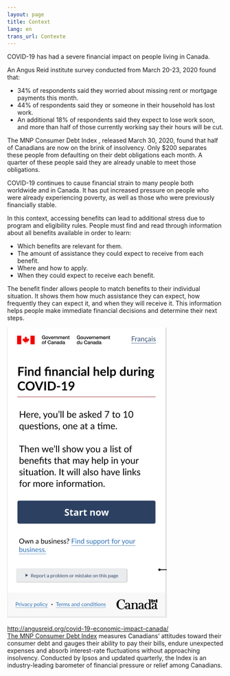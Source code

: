 ```yaml
---
layout: page
title: Context
lang: en
trans_url: Contexte
---
```

COVID-19 has had a severe financial impact on people living in Canada.

An Angus Reid institute survey conducted from March 20-23, 2020 found that:

* 34% of respondents said they worried about missing rent or mortgage payments this month.
* 44% of respondents said they or someone in their household has lost work.
* An additional 18% of respondents said they expect to lose work soon, and more than half of those currently working say their hours will be cut.

The MNP Consumer Debt Index , released March 30, 2020, found that half of Canadians are now on the brink of insolvency. Only $200 separates these people from defaulting on their debt obligations each month. A quarter of these people said they are already unable to meet those obligations.

COVID-19 continues to cause financial strain to many people both worldwide and in Canada. It has put increased pressure on people who were already experiencing poverty, as well as those who were previously financially stable.

In this context, accessing benefits can lead to additional stress due to program and eligibility rules. People must find and read through information about all benefits available in order to learn:

* Which benefits are relevant for them.
* The amount of assistance they could expect to receive from each benefit.
* Where and how to apply.
* When they could expect to receive each benefit.

The benefit finder allows people to match benefits to their individual situation. It shows them how much assistance they can expect, how frequently they can expect it, and when they will receive it. This information helps people make immediate financial decisions and determine their next steps.



![Screenshot of Find financial help during COVID-19 start page. Content "Here, you'll be asked 7 to 10 questions, one at a time. Then we'll show you a list of benefits that map help in your situation. It will also have links for more information." Button "Start now". Question "Own a business?". Link "Find support for your business." Button "Report a problem or mistake on the page". Link "Privacy policy". Link "Terms and conditions". Symbol of the Government of Canada](/assets/img/find_en.png "Screenshot of Find financial help during COVID-19 start page")



<http://angusreid.org/covid-19-economic-impact-canada/>\
[The MNP Consumer Debt Index](https://mnpdebt.ca/en/lp/debt-index#:~:text=The%20MNP%20Consumer%20Debt%20Index%20measures%20Canadians'%20attitudes%20toward%20their,rate%20fluctuations%20without%20approaching%20insolvency.&text=The%20precision%20of%20Ipsos%20online%20polls%20is%20measured%20using%20a%20credibility%20interval.) measures Canadians’ attitudes toward their consumer debt and gauges their ability to pay their bills, endure unexpected expenses and absorb interest-rate fluctuations without approaching insolvency. Conducted by Ipsos and updated quarterly, the Index is an industry-leading barometer of financial pressure or relief among Canadians.